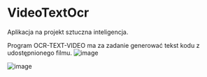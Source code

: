 # VideoTextOcr

Aplikacja na projekt sztuczna inteligencja. 

Program OCR-TEXT-VIDEO ma za zadanie generować tekst kodu z udostępnionego filmu.
![image](https://user-images.githubusercontent.com/59068947/176304137-712e3090-1f07-4606-af13-e6c9bf45c3b8.png)

![image](https://user-images.githubusercontent.com/59068947/176304481-91f3dfc0-674f-4ea0-9349-6cdb83254218.png)
